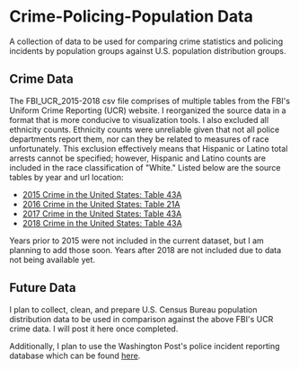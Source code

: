 # Crime-Policing-Population Data
A collection of data to be used for comparing crime statistics and policing incidents by population groups against U.S. population distribution groups.

## Crime Data
The FBI_UCR_2015-2018 csv file comprises of multiple tables from the FBI's Uniform Crime Reporting (UCR) website. I reorganized the source data in a format that is more conducive to visualization tools. I also excluded all ethnicity counts. Ethnicity counts were unreliable given that not all police departments report them, nor can they be related to measures of race unfortunately. This exclusion effectively means that Hispanic or Latino total arrests cannot be specified; however, Hispanic and Latino counts are included in the race classification of "White." Listed below are the source tables by year and url location:

* [2015 Crime in the United States: Table 43A](https://ucr.fbi.gov/crime-in-the-u.s/2015/crime-in-the-u.s.-2015/tables/table-43)
* [2016 Crime in the United States: Table 21A](https://ucr.fbi.gov/crime-in-the-u.s/2016/crime-in-the-u.s.-2016/topic-pages/tables/table-21)
* [2017 Crime in the United States: Table 43A](https://ucr.fbi.gov/crime-in-the-u.s/2017/crime-in-the-u.s.-2017/topic-pages/tables/table-43)
* [2018 Crime in the United States: Table 43A](https://ucr.fbi.gov/crime-in-the-u.s/2018/crime-in-the-u.s.-2018/topic-pages/tables/table-43)

Years prior to 2015 were not included in the current dataset, but I am planning to add those soon. Years after 2018 are not included due to data not being available yet.

## Future Data
I plan to collect, clean, and prepare U.S. Census Bureau population distribution data to be used in comparison against the above FBI's UCR crime data. I will post it here once completed.

Additionally, I plan to use the Washington Post's police incident reporting database which can be found [here](https://github.com/washingtonpost/data-police-shootings/blob/master/fatal-police-shootings-data.csv).
